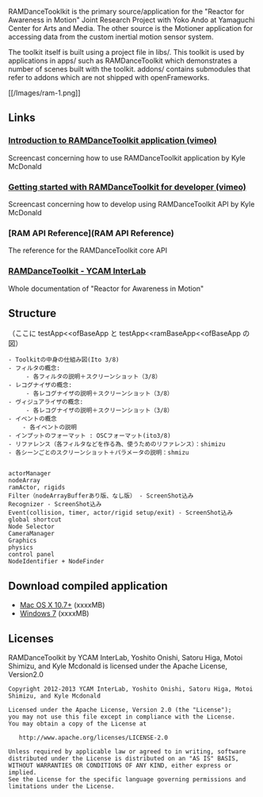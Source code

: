 RAMDanceTooklkit is the primary source/application for the "Reactor for Awareness in Motion" Joint Research Project with Yoko Ando at Yamaguchi Center for Arts and Media. The other source is the Motioner application for accessing data from the custom inertial motion sensor system.

The toolkit itself is built using a project file in libs/. This toolkit is used by applications in apps/ such as RAMDanceToolkit which demonstrates a number of scenes built with the toolkit. addons/ contains submodules that refer to addons which are not shipped with openFrameworks.

[[/Images/ram-1.png]]


## Links

### [Introduction to RAMDanceToolkit application (vimeo)](#) 
Screencast concerning how to use RAMDanceToolkit application by Kyle McDonald

### [Getting started with RAMDanceToolkit for developer (vimeo)](#)  
Screencast concerning how to develop using RAMDanceToolkit API by Kyle McDonald

### [RAM API Reference](RAM API Reference)   
The reference for the RAMDanceToolkit core API

### [RAMDanceToolkit - YCAM InterLab](#)   
Whole documentation of "Reactor for Awareness in Motion"



## Structure
（ここに testApp<<ofBaseApp と testApp<<ramBaseApp<<ofBaseApp の図）



	- Toolkitの中身の仕組み図(Ito 3/8)
	- フィルタの概念:
	     - 各フィルタの説明＋スクリーンショット（3/8）
	- レコグナイザの概念: 
	     - 各レコグナイザの説明＋スクリーンショット（3/8）
	- ヴィジュアライザの概念:
	     - 各レコグナイザの説明＋スクリーンショット（3/8）
	- イベントの概念
	    - 各イベントの説明
	- インプットのフォーマット : OSCフォーマット(ito3/8)
	- リファレンス（各フィルタなどを作る為、使うためのリファレンス）：shimizu
	- 各シーンごとのスクリーンショット＋パラメータの説明：shmizu
	
	
	actorManager
	nodeArray
	ramActor, rigids
	Filter（nodeArrayBufferあり版、なし版） - ScreenShot込み
	Recognizer - ScreenShot込み
	Event(collision, timer, actor/rigid setup/exit) - ScreenShot込み
	global shortcut
	Node Selector
	CameraManager
	Graphics
	physics
	control panel
	NodeIdentifier + NodeFinder


## Download compiled application

- [Mac OS X 10.7+](#) (xxxxMB)
- [Windows 7]() (xxxxMB)


## Licenses
RAMDanceToolkit by YCAM InterLab, Yoshito Onishi, Satoru Higa, Motoi Shimizu, and Kyle Mcdonald is licensed under the Apache License, Version2.0

    Copyright 2012-2013 YCAM InterLab, Yoshito Onishi, Satoru Higa, Motoi Shimizu, and Kyle Mcdonald

    Licensed under the Apache License, Version 2.0 (the "License");
    you may not use this file except in compliance with the License.
    You may obtain a copy of the License at

       http://www.apache.org/licenses/LICENSE-2.0

    Unless required by applicable law or agreed to in writing, software
    distributed under the License is distributed on an "AS IS" BASIS,
    WITHOUT WARRANTIES OR CONDITIONS OF ANY KIND, either express or implied.
    See the License for the specific language governing permissions and
    limitations under the License.